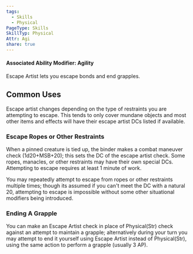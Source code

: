 ```yaml
---
tags:
  - Skills
  - Physical
PageType: Skills
SkillTyp: Physical
Attr: Agi
share: true
---
```

#### Associated Ability Modifier: Agility
Escape Artist lets you escape bonds and end grapples.

## Common Uses

Escape artist changes depending on the type of restraints you are attempting to escape. This tends to only cover mundane objects and most other items and effects will have their escape artist DCs listed if available.

### Escape Ropes or Other Restraints
When a pinned creature is tied up, the binder makes a combat maneuver check (1d20+MSB+20); this sets the DC of the escape artist check. Some ropes, manacles, or other restraints may have their own special DCs. Attempting to escape requires at least 1 minute of work.

You may repeatedly attempt to escape from ropes or other restraints multiple times; though its assumed if you can't meet the DC with a natural 20, attempting to escape is impossible without some other situational modifiers being introduced.

### Ending A Grapple

You can make an Escape Artist check in place of Physical(Str) check against an attempt to maintain a grapple; alternatively during your turn you may attempt to end it yourself using Escape Artist instead of Physical(Str), using the same action to perform a grapple (usually 3 AP).